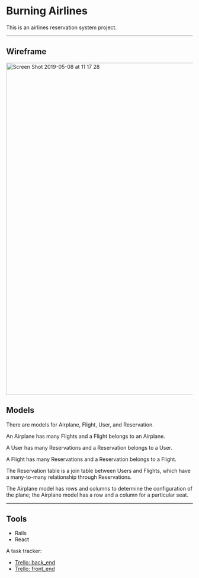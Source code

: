 # Burning Airlines

This is an airlines reservation system project.

---

## Wireframe
<img width="894" alt="Screen Shot 2019-05-08 at 11 17 28" src="https://user-images.githubusercontent.com/33978352/57342723-953d7c80-7183-11e9-86aa-83e52192aac5.png">

## Models

There are models for Airplane, Flight, User, and Reservation.

An Airplane has many Flights and a Flight belongs to an Airplane.

A User has many Reservations and a Reservation belongs to a User.

A Flight has many Reservations and a Reservation belongs to a Flight.

The Reservation table is a join table between Users and Flights, which have a many-to-many relationship through Reservations.

The Airplane model has rows and columns to determine the configuration of the plane; the Airplane model has a row and a column for a particular seat.

---

## Tools

* Rails
* React

A task tracker:
  * [Trello: back_end](https://trello.com/b/ZO5I2g4T/burning-airlines-backend)
  * [Trello: front_end](https://trello.com/b/2EePjWEP/burning-airlines-frontend)